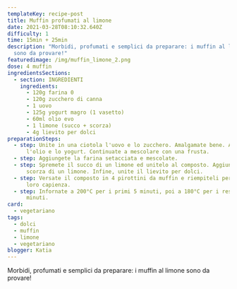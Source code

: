 ```yaml
---
templateKey: recipe-post
title: Muffin profumati al limone
date: 2021-03-28T08:10:32.640Z
difficulty: 1
time: 15min + 25min
description: "Morbidi, profumati e semplici da preparare: i muffin al limone
  sono da provare!"
featuredimage: /img/muffin_limone_2.png
dose: 4 muffin
ingredientsSections:
  - section: INGREDIENTI
    ingredients:
      - 120g farina 0
      - 120g zucchero di canna
      - 1 uovo
      - 125g yogurt magro (1 vasetto)
      - 60ml olio evo
      - 1 limone (succo + scorza)
      - 4g lievito per dolci
preparationSteps:
  - step: Unite in una ciotola l'uovo e lo zucchero. Amalgamate bene. Aggiungete
      l'olio e lo yogurt. Continuate a mescolare con una frusta.
  - step: Aggiungete la farina setacciata e mescolate.
  - step: Spremete il succo di un limone ed unitelo al composto. Aggiungete anche la
      scorza di un limone. Infine, unite il lievito per dolci.
  - step: Versate il composto in 4 pirottini da muffin e riempiteli per 3/4 della
      loro capienza.
  - step: Infornate a 200°C per i primi 5 minuti, poi a 180°C per i restanti 20
      minuti.
card: 
  - vegetariano
tags:
  - dolci
  - muffin
  - limone
  - vegetariano
blogger: Katia
---
```

Morbidi, profumati e semplici da preparare: i muffin al limone sono da provare!